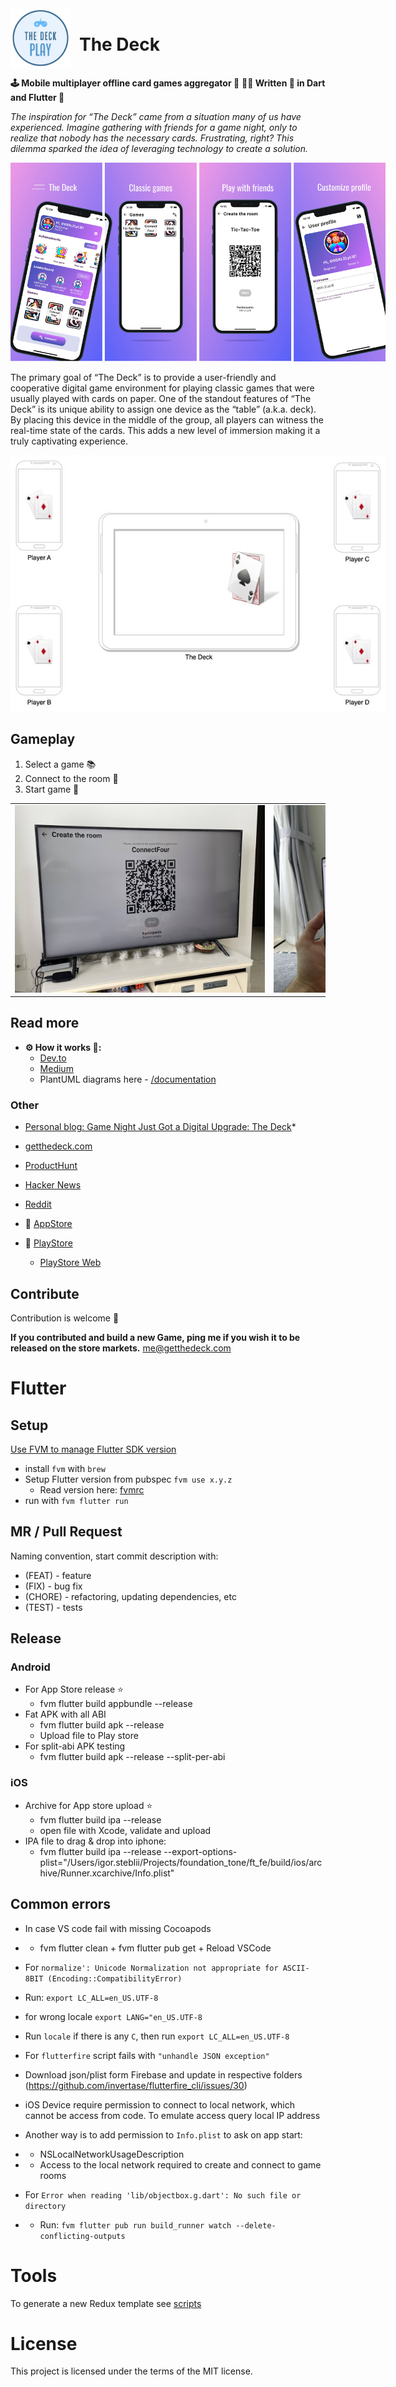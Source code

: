 
<img src="demo/icon.png" alt="alt text" style="max-width: 96px; display: inline-block; vertical-align: middle;"> 
<span style="display: inline-block; vertical-align: middle; margin-left: 10px;">
    <h1> The Deck</h1>
</span>

<b>🕹️ Mobile multiplayer offline card games aggregator 🚀</b>
<b>👨‍💻 Written 💯 in Dart and Flutter 🔨</b>

<i>The inspiration for “The Deck” came from a situation many of us have experienced. Imagine gathering with friends for a game night, only to realize that nobody has the necessary cards. Frustrating, right? This dilemma sparked the idea of leveraging technology to create a solution.</i>

<p align="center">
  <img src="demo/6.jpg" alt="alt text" style="max-width: 600px">
</p>


The primary goal of “The Deck” is to provide a user-friendly and cooperative digital game environment for playing classic games that were usually played with cards on paper. One of the standout features of “The Deck” is its unique ability to assign one device as the “table” (a.k.a. deck). By placing this device in the middle of the group, all players can witness the real-time state of the cards. This adds a new level of immersion making it a truly captivating experience.

<p align="center">
  <img src="demo/2.jpg" alt="alt text" style="max-width: 600px;">
</p>

## Gameplay 

1. Select a game 📚
2. Connect to the room 🔗
3. Start game 🚀

<table>
  <tr>
    <td><img src="demo/3.jpg" alt="Image 3" style="max-width: 400px;"></td>
    <td><img src="demo/4.jpg" alt="Image 4" style="max-width: 400px;"></td>
    <td><img src="demo/5.jpg" alt="Image 5" style="max-width: 400px;"></td>
  </tr>
</table>

## Read more 

* <b> ⚙️ How it works 👀: </b> 
    * [Dev.to](https://dev.to/ilbets/game-night-just-got-a-digital-upgrade-the-deck-67p)
    * [Medium](https://medium.com/@igorsteblii/game-night-just-got-a-digital-upgrade-the-deck-unique-cooperative-game-simulator-98e9db13c0f6)
    * PlantUML diagrams here - [/documentation](documentation)

### Other 

* [Personal blog: Game Night Just Got a Digital Upgrade: The Deck](https://igorsteblii.com/thedeck/)* 
* [getthedeck.com](https://getthedeck.com/)
* [ProductHunt](https://www.producthunt.com/products/the-deck#the-deck)
* [Hacker News](https://news.ycombinator.com/item?id=42983699)
* [Reddit](https://www.reddit.com/user/ilbets/comments/147hkbc/the_deck_game_night_just_got_a_digital_upgrade/)


* 🍎 [AppStore](https://apps.apple.com/us/app/the-deck-play/id6448377728)
* 🤖 [PlayStore](https://play.google.com/store/apps/details?id=com.thedeck.app)
    * [PlayStore Web](https://play.google.com/apps/testing/com.thedeck.app)

## Contribute

Contribution is welcome 🤝

<b>If you contributed and build a new Game, ping me if you wish it to be released on the store markets.</b>
me@getthedeck.com

# Flutter 

## Setup

[Use FVM to manage Flutter SDK version](https://fvm.app/docs/guides/faq/)

 * install `fvm` with `brew`
 * Setup Flutter version from pubspec `fvm use x.y.z`
    *  Read version here: [fvmrc](.fvmrc)
 * run with `fvm flutter run` 

## MR / Pull Request
 
 Naming convention, start commit description with: 

* (FEAT) - feature 
* (FIX) - bug fix
* (CHORE) - refactoring, updating dependencies, etc
* (TEST) - tests

## Release

### Android
* For App Store release ⭐️
    * fvm flutter build appbundle --release 
* Fat APK with all ABI
    * fvm flutter build apk --release 
    * Upload file to Play store
* For split-abi APK testing
    * fvm flutter build apk --release  --split-per-abi

### iOS

* Archive for App store upload ⭐️
    * fvm flutter build ipa --release 
    * open file with Xcode, validate and upload
* IPA file to drag & drop into iphone:
    * fvm flutter build ipa --release  --export-options-plist="/Users/igor.steblii/Projects/foundation_tone/ft_fe/build/ios/archive/Runner.xcarchive/Info.plist"

## Common errors 

 * In case VS code fail with missing Cocoapods 
 * * fvm flutter clean + fvm flutter pub get + Reload VSCode

 * For `normalize': Unicode Normalization not appropriate for ASCII-8BIT (Encoding::CompatibilityError)`
 * Run: `export LC_ALL=en_US.UTF-8`

 * for wrong locale `export LANG="en_US.UTF-8`
 * Run `locale` if there is any `C`, then run `export LC_ALL=en_US.UTF-8`

 * For `flutterfire` script fails with `"unhandle JSON exception"`
 * Download json/plist form Firebase and update in respective folders (https://github.com/invertase/flutterfire_cli/issues/30)
 
 * iOS Device require permission to connect to local network, which cannot be access from code. To emulate access query local IP address
 * Another way is to add permission to `Info.plist` to ask on app start:
 * * <key>NSLocalNetworkUsageDescription</key>
 * * <string>Access to the local network required to create and connect to game rooms</string>

 * For `Error when reading 'lib/objectbox.g.dart': No such file or directory`
 * * Run: `fvm flutter pub run build_runner watch --delete-conflicting-outputs`


# Tools

To generate a new Redux template see [scripts](scripts)


# License 

This project is licensed under the terms of the MIT license.